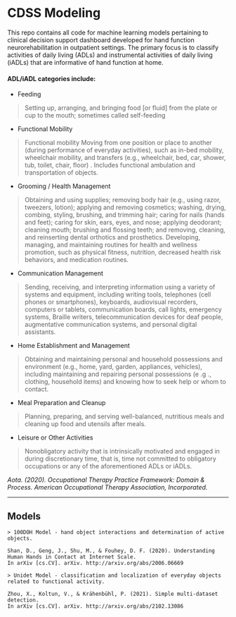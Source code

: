 # CDSS Modeling

This repo contains all code for machine learning models pertaining to clinical decision support dashboard developed
for hand function neurorehabilitation in outpatient settings. The primary focus is to classify activities of daily 
living (ADLs) and instrumental activities of daily living (iADLs) that are informative of hand function at home.

#### ADL/iADL categories include:
- Feeding
> Setting up, arranging, and bringing food [or fluid] from the plate or cup to the mouth; sometimes called self-feeding

- Functional Mobility
> Functional mobility Moving from one position or place to another (during performance of everyday activities), 
> such as in-bed mobility, wheelchair mobility, and transfers (e.g., wheelchair, bed, car, shower, tub, toilet, 
> chair, floor) . Includes functional ambulation and transportation of objects.

- Grooming / Health Management
> Obtaining and using supplies; removing body hair (e.g., using razor, tweezers, lotion); 
> applying and removing cosmetics; washing, drying, combing, styling, brushing, and trimming hair; caring for nails 
> (hands and feet); caring for skin, ears, eyes, and nose; applying deodorant; cleaning mouth; brushing and flossing 
> teeth; and removing, cleaning, and reinserting dental orthotics and prosthetics. Developing, managing, and 
> maintaining routines for health and wellness promotion, such as physical fitness, nutrition, decreased health 
> risk behaviors, and medication routines.

- Communication Management
> Sending, receiving, and interpreting information using a variety of systems and equipment, 
> including writing tools, telephones (cell phones or smartphones), keyboards, audiovisual recorders, computers or 
> tablets, communication boards, call lights, emergency systems, Braille writers, telecommunication devices for deaf 
> people, augmentative communication systems, and personal digital assistants.

- Home Establishment and Management
> Obtaining and maintaining personal and household possessions and environment (e.g., home, yard, garden, appliances, 
> vehicles), including maintaining and repairing personal possessions (e .g ., clothing, household items) and knowing 
> how to seek help or whom to contact.

- Meal Preparation and Cleanup
> Planning, preparing, and serving well-balanced, nutritious meals and cleaning up food and utensils after meals.

- Leisure or Other Activities
> Nonobligatory activity that is intrinsically motivated and engaged in during discretionary time, that is, time 
> not committed to obligatory occupations or any of the aforementioned ADLs or iADLs.

*Aota. (2020). Occupational Therapy Practice Framework: Domain & Process. 
American Occupational Therapy Association, Incorporated.*

---
## Models
```
> 100DOH Model - hand object interactions and determination of active objects.

Shan, D., Geng, J., Shu, M., & Fouhey, D. F. (2020). Understanding Human Hands in Contact at Internet Scale. 
In arXiv [cs.CV]. arXiv. http://arxiv.org/abs/2006.06669

> Unidet Model - classification and localization of everyday objects related to functional activity.

Zhou, X., Koltun, V., & Krähenbühl, P. (2021). Simple multi-dataset detection. 
In arXiv [cs.CV]. arXiv. http://arxiv.org/abs/2102.13086
```